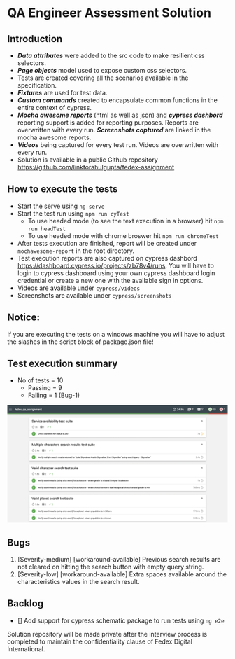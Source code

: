 # QA Engineer Assessment Solution

## Introduction
- ***Data attributes*** were added to the src code to make resilient css selectors.
- ***Page objects*** model used to expose custom css selectors.
- Tests are created covering all the scenarios available in the specification.
- ***Fixtures*** are used for test data.
- ***Custom commands*** created to encapsulate common functions in the entire context of cypress.
- ***Mocha awesome reports*** (html as well as json) and ***cypress dashbord*** reporting support is added for reporting purposes. Reports are overwritten with every run. ***Screenshots captured*** are linked in the mocha awesome reports.
- ***Videos*** being captured for every test run. Videos are overwritten with every run. 
- Solution is available in a public Github repository https://github.com/linktorahulgupta/fedex-assignment

## How to execute the tests
- Start the serve using `ng serve`
- Start the test run using `npm run cyTest`
    - To use headed mode (to see the text execution in a browser) hit `npm run headTest`
    - To use headed mode with chrome broswer hit `npm run chromeTest`
- After tests execution are finished, report will be created under `mochawesome-report` in the root directory.
- Test execution reports are also captured on cypress dashbord https://dashboard.cypress.io/projects/zb78v4/runs. You will have to login to cypress dashboard using your own cypress dashboard login credential or create a new one with the available sign in options.
- Videos are available under `cypress/videos`
- Screenshots are available under `cypress/screenshots`

## Notice:
If you are executing the tests on a windows machine you will have to adjust the slashes in the script block of package.json file!

## Test execution summary
- No of tests = 10
    - Passing = 9
    - Failing = 1 (Bug-1)

![Test execution summary report screenshot](https://github.com/linktorahulgupta/fedex-assignment/blob/28580d7a081b71249ffcda4bce0056dc0ef521d2/test-execution-summary-screenshot.png)

## Bugs
1. [Severity-medium] [workaround-available] Previous search results are not cleared on hitting the search button with empty query string.
2. [Severity-low] [workaround-available] Extra spaces available around the characteristics values in the search result. 

## Backlog
- [] Add support for cypress schematic package to run tests using `ng e2e`

Solution repository will be made private after the interview process is completed to maintain the confidentiality clause of Fedex Digital International.